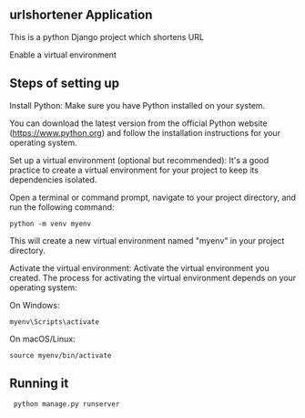 ## urlshortener Application


This is a python Django  project which shortens URL

Enable a virtual environment 

## Steps of setting up   

Install Python: Make sure you have Python installed on your system. 

You can download the latest version from the official Python website (https://www.python.org) and follow the installation instructions for your operating system. 

Set up a virtual environment (optional but recommended): It's a good practice to create a virtual environment for your project to keep its dependencies isolated. 

Open a terminal or command prompt, navigate to your project directory, and run the following command:

    python -m venv myenv

This will create a new virtual environment named "myenv" in your project directory.

Activate the virtual environment: Activate the virtual environment you created. The process for activating the virtual environment depends on your operating system:

On Windows:

     
    myenv\Scripts\activate
    
 On macOS/Linux:
    
    source myenv/bin/activate
    
    
## Running it 

     python manage.py runserver

